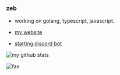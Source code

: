 ### zeb

- working on golang, typescript, javascript.

- [my website](https://yukari.wtf)

- [starting discord bot](https://github.com/zeb1337/simple-discord-bot)

![my github stats](https://github-readme-stats.vercel.app/api?username=zeb1337&show_icons=true&theme=dracula)

<img src="https://komarev.com/ghpvc/?username=zeb1337&color=greye" alt="fax" width="" height="">
